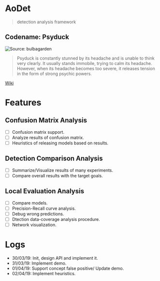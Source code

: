AoDet
=====

>  detection analysis framework

## Codename: Psyduck

![Source: bulbagarden](https://cdn.bulbagarden.net/upload/thumb/5/53/054Psyduck.png/250px-054Psyduck.png)

> Psyduck is constantly stunned by its headache and is unable to think very clearly. It usually stands immobile, trying to calm its headache. However, when its headache becomes too severe, it releases tension in the form of strong psychic powers.

[Wiki](https://bulbapedia.bulbagarden.net/wiki/Psyduck_(Pok%C3%A9mon))

# Features

## Confusion Matrix Analysis

 - [ ] Confusion matrix support.
 - [ ] Analyze results of confusion matrix.
 - [ ] Heuristics of releasing models based on results.

## Detection Comparison Analysis
 - [ ] Summarize/Visualize results of many experiments.
 - [ ] Compare overall results with the target goals.

## Local Evaluation Analysis
 - [ ] Compare models.
 - [ ] Precision-Recall curve analysis.
 - [ ] Debug wrong predictions.
 - [ ] Dtection data-coverage analysis procedure.
 - [ ] Network visualization.

# Logs
 * 30/03/19: Init, design API and implement it.
 * 31/03/19: Implement demo.
 * 01/04/19: Support concept false positive/ Update demo.
 * 02/04/19: Implement heuristics.
